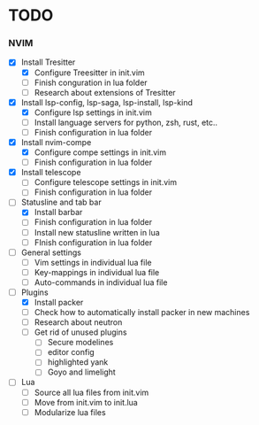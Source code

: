 # TODO

### NVIM
- [X] Install Tresitter
    - [X] Configure Treesitter in init.vim
    - [ ] Finish conguration in lua folder
    - [ ] Research about extensions of Tresitter

- [X] Install lsp-config, lsp-saga, lsp-install, lsp-kind
    - [X] Configure lsp settings in init.vim
    - [ ] Install language servers for python, zsh, rust, etc..
    - [ ] Finish configuration in lua folder

- [X] Install nvim-compe
    - [X] Configure compe settings in init.vim
    - [ ] Finish configuration in lua folder

- [X] Install telescope
    - [ ] Configure telescope settings in init.vim
    - [ ] Finish configuration in lua folder

- [ ] Statusline and tab bar
    - [X] Install barbar
    - [ ] Finish configuration in lua folder
    - [ ] Install new statusline written in lua
    - [ ] FInish configuration in lua folder

- [ ] General settings
    - [ ] Vim settings in individual lua file
    - [ ] Key-mappings in individual lua file
    - [ ] Auto-commands in individual lua file

- [ ] Plugins
    - [X] Install packer
    - [ ] Check how to automatically install packer in new machines
    - [ ] Research about neutron
    - [ ] Get rid of unused plugins
        - [ ] Secure modelines
        - [ ] editor config
        - [ ] highlighted yank
        - [ ] Goyo and limelight

- [ ] Lua
    - [ ] Source all lua files from init.vim
    - [ ] Move from init.vim to init.lua
    - [ ] Modularize lua files
